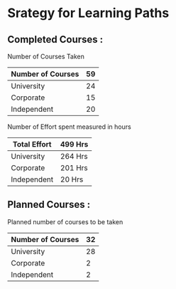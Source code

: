 # Srategy for Learning Paths

## Completed Courses : 

Number of Courses Taken 

| Number of Courses | 59 |
| --- | --- |
| University | 24 |
| Corporate | 15 |
| Independent | 20 |

Number of Effort spent measured in hours

| Total Effort | 499 Hrs |
| --- | --- |
| University | 264 Hrs |
| Corporate | 201 Hrs |
| Independent | 20 Hrs |

## Planned Courses : 

Planned number of courses to be taken

| Number of Courses | 32 |
| --- | --- |
| University | 28 |
| Corporate | 2 |
| Independent | 2 |
  
